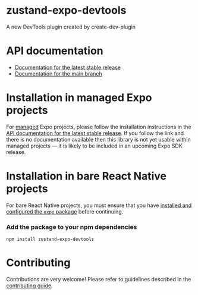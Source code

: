 # zustand-expo-devtools

A new DevTools plugin created by create-dev-plugin

# API documentation

- [Documentation for the latest stable release](https://docs.expo.dev/versions/latest/sdk/zustand-devtools/)
- [Documentation for the main branch](https://docs.expo.dev/versions/unversioned/sdk/zustand-devtools/)

# Installation in managed Expo projects

For [managed](https://docs.expo.dev/archive/managed-vs-bare/) Expo projects, please follow the installation instructions in the [API documentation for the latest stable release](#api-documentation). If you follow the link and there is no documentation available then this library is not yet usable within managed projects &mdash; it is likely to be included in an upcoming Expo SDK release.

# Installation in bare React Native projects

For bare React Native projects, you must ensure that you have [installed and configured the `expo` package](https://docs.expo.dev/bare/installing-expo-modules/) before continuing.

### Add the package to your npm dependencies

```
npm install zustand-expo-devtools
```




# Contributing

Contributions are very welcome! Please refer to guidelines described in the [contributing guide]( https://github.com/expo/expo#contributing).
